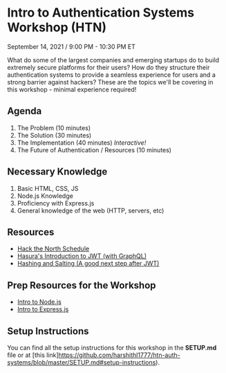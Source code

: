 # Intro to Authentication Systems Workshop (HTN)
September 14, 2021 / 9:00 PM - 10:30 PM ET

What do some of the largest companies and emerging startups do to build extremely secure platforms for their users? How do they structure their authentication systems to provide a seamless experience for users and a strong barrier against hackers? These are the topics we'll be covering in this workshop - minimal experience required!

## Agenda
1. The Problem (10 minutes)
2. The Solution (30 minutes)
3. The Implementation (40 minutes) *Interactive!*
4. The Future of Authentication / Resources (10 minutes)

## Necessary Knowledge
1. Basic HTML, CSS, JS
2. Node.js Knowledge
3. Proficiency with Express.js
4. General knowledge of the web (HTTP, servers, etc)

## Resources
- [Hack the North Schedule](https://my.hackthenorth.com/schedule)
- [Hasura's Introduction to JWT (with GraphQL)](https://hasura.io/blog/best-practices-of-using-jwt-with-graphql/)
- [Hashing and Salting (A good next step after JWT)](https://crackstation.net/hashing-security.htm)

## Prep Resources for the Workshop
- [Intro to Node.js](https://www.youtube.com/watch?v=fBNz5xF-Kx4)
- [Intro to Express.js](https://www.youtube.com/watch?v=SccSCuHhOw0)

## Setup Instructions
You can find all the setup instructions for this workshop in the **SETUP.md** file or at [this link]https://github.com/harshithl1777/htn-auth-systems/blob/master/SETUP.md#setup-instructions).
